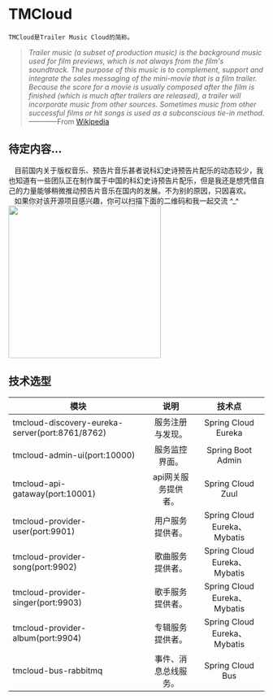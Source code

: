 # TMCloud
    TMCloud是Trailer Music Cloud的简称。
 
>  *Trailer music (a subset of production music) is the background music used for film previews, which is not always from the film's soundtrack. The purpose of this music is to complement, support and integrate the sales messaging of the mini-movie that is a film trailer. Because the score for a movie is usually composed after the film is finished (which is much after trailers are released), a trailer will incorporate music from other sources. Sometimes music from other successful films or hit songs is used as a subconscious tie-in method.*
>  ————From [Wikipedia][1]

## 待定内容...
    目前国内关于版权音乐、预告片音乐甚者说科幻史诗预告片配乐的动态较少，我也知道有一些团队正在制作属于中国的科幻史诗预告片配乐，但是我还是想凭借自己的力量能够稍微推动预告片音乐在国内的发展。不为别的原因，只因喜欢。<br/>
    如果你对该开源项目感兴趣，你可以扫描下面的二维码和我一起交流 ^_^ <br/>
    <img src="http://oosk9q3p6.bkt.clouddn.com/wechatTJ.png" width = "300px"/>

## 技术选型
| 模块 | 说明 | 技术点 | 
| - | :-: | :-: | 
| tmcloud-discovery-eureka-server(port:8761/8762) | 服务注册与发现。 | Spring Cloud Eureka | 
| tmcloud-admin-ui(port:10000) | 服务监控界面。 | Spring Boot Admin | 
| tmcloud-api-gataway(port:10001) | api网关服务提供者。 | Spring Cloud Zuul | 
| tmcloud-provider-user(port:9901) | 用户服务提供者。 | Spring Cloud Eureka、Mybatis | 
| tmcloud-provider-song(port:9902) | 歌曲服务提供者。 | Spring Cloud Eureka、Mybatis | 
| tmcloud-provider-singer(port:9903) | 歌手服务提供者。 | Spring Cloud Eureka、Mybatis | 
| tmcloud-provider-album(port:9904) | 专辑服务提供者。 | Spring Cloud Eureka、Mybatis | 
| tmcloud-bus-rabbitmq | 事件、消息总线服务。 | Spring Cloud Bus | 

    

  [1]: https://en.wikipedia.org/wiki/Trailer_music
